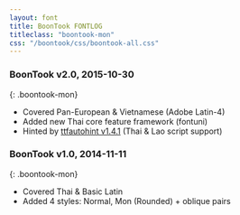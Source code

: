 ```yaml
---
layout: font
title: BoonTook FONTLOG
titleclass: "boontook-mon"
css: "/boontook/css/boontook-all.css"
---
```


### BoonTook v2.0, 2015-10-30
{: .boontook-mon}

- Covered Pan-European & Vietnamese (Adobe Latin-4)
- Added new Thai core feature framework (fontuni)
- Hinted by [ttfautohint v1.4.1](http://www.freetype.org/ttfautohint/) (Thai & Lao script support)

### BoonTook v1.0, 2014-11-11
{: .boontook-mon}

- Covered Thai & Basic Latin
- Added 4 styles: Normal, Mon (Rounded) + oblique pairs
